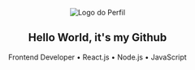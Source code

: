 <p align="center">
  <img src="https://i.pinimg.com/originals/55/e8/af/55e8af23ff4e1055efd3605624dceb66.gif" alt="Logo do Perfil" />
</p>

<h2 align="center">Hello World, it's my Github</h2>

<p align="center">Frontend Developer • React.js • Node.js • JavaScript</p>
